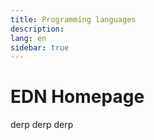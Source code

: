 ```yaml
---
title: Programming languages
description:
lang: en
sidebar: true
---
```


# EDN Homepage

derp derp derp
